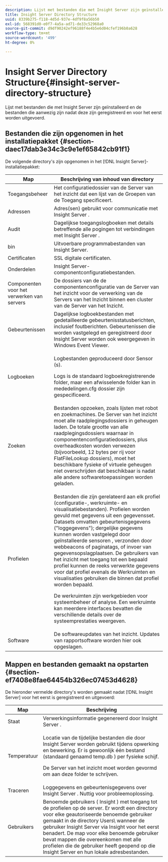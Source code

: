 ```yaml
---
description: Lijst met bestanden die met Insight Server zijn geïnstalleerd en de bestanden die aanwezig zijn nadat deze zijn geregistreerd en voor het eerst worden uitgevoerd.
title: Insight Server Directory Structure
uuid: 8339b275-f118-4d5d-937e-4df9f8a56b50
exl-id: 568391d0-e0f7-4a5a-ad71-de33c52968a0
source-git-commit: d9df90242ef96188f4e4b5e6d04cfef196b0a628
workflow-type: tm+mt
source-wordcount: '499'
ht-degree: 0%

---
```


# Insight Server Directory Structure{#insight-server-directory-structure}

Lijst met bestanden die met Insight Server zijn geïnstalleerd en de bestanden die aanwezig zijn nadat deze zijn geregistreerd en voor het eerst worden uitgevoerd.

## Bestanden die zijn opgenomen in het installatiepakket {#section-daec17dab3e34c3c9e1ef65842cb91f1}

De volgende directory&#39;s zijn opgenomen in het [!DNL Insight Server]-installatiepakket:

<table id="table_CE713A3D671C453A87986E4CD4620EF3"> 
 <thead> 
  <tr> 
   <th colname="col1" class="entry"> Map </th> 
   <th colname="col2" class="entry"> Beschrijving van inhoud van directory </th> 
  </tr> 
 </thead>
 <tbody> 
  <tr> 
   <td colname="col1"> Toegangsbeheer </td> 
   <td colname="col2"> <span class="keyword"> Het  </span> configuratiedossier van de Server van het inzicht dat een lijst van de Groepen van de Toegang specificeert. </td> 
  </tr> 
  <tr> 
   <td colname="col1"> Adressen </td> 
   <td colname="col2"> Adres(sen) gebruikt voor communicatie met <span class="keyword"> Insight Server </span>. </td> 
  </tr> 
  <tr> 
   <td colname="col1"> Audit </td> 
   <td colname="col2"> Dagelijkse toegangslogboeken met details betreffende alle pogingen tot verbindingen met <span class="keyword"> Insight Server </span>. </td> 
  </tr> 
  <tr> 
   <td colname="col1"> bin </td> 
   <td colname="col2"> <span class="keyword"> Uitvoerbare  </span> programmabestanden van Insight Server. </td> 
  </tr> 
  <tr> 
   <td colname="col1"> Certificaten </td> 
   <td colname="col2"> SSL digitale certificaten. </td> 
  </tr> 
  <tr> 
   <td colname="col1"> Onderdelen </td> 
   <td colname="col2"> <span class="keyword"> Insight Server- </span> componentconfiguratiebestanden. </td> 
  </tr> 
  <tr> 
   <td colname="col1"> Componenten voor het verwerken van servers </td> 
   <td colname="col2"> <span class="keyword"> De dossiers van de de  </span> componentenconfiguratie van de Server van het inzicht voor de verwerking van de Servers van het  <span class="keyword"> Inzicht  </span> binnen een  <span class="keyword"> cluster van de Server van het  </span> Inzicht. </td> 
  </tr> 
  <tr> 
   <td colname="col1"> Gebeurtenissen </td> 
   <td colname="col2"> Dagelijkse logboekbestanden met gedetailleerde gebeurtenisstatusberichten, inclusief foutberichten. Gebeurtenissen die worden vastgelegd en geregistreerd door <span class="keyword"> Insight Server </span> worden ook weergegeven in Windows Event Viewer. </td> 
  </tr> 
  <tr> 
   <td colname="col1"> Logboeken </td> 
   <td colname="col2"> <p>Logbestanden geproduceerd door <span class="wintitle"> Sensor </span>(s). </p> <p>Logs is de standaard logboekregistrerende folder, maar een afwisselende folder kan in <span class="filepath"> mededelingen.cfg </span> dossier zijn gespecificeerd. </p> </td> 
  </tr> 
  <tr> 
   <td colname="col1"> Zoeken </td> 
   <td colname="col2"> Bestanden opzoeken, zoals lijsten met robot en zoekmachines. <span class="keyword"> De Server van het inzicht  </span> moet alle raadplegingsdossiers in geheugen laden. De totale grootte van alle raadplegingsdossiers waarnaar in componentenconfiguratiedossiers, plus overheadkosten worden verwezen (bijvoorbeeld, 12 bytes per rij voor <span class="filepath"> FlatFileLookup </span> dossiers), moet het beschikbare fysieke of virtuele geheugen niet overschrijden dat beschikbaar is nadat alle andere softwaretoepassingen worden geladen. </td> 
  </tr> 
  <tr> 
   <td colname="col1"> Profielen </td> 
   <td colname="col2"> <p>Bestanden die zijn gerelateerd aan elk profiel (configuratie-, werkruimte- en visualisatiebestanden). Profielen worden gevuld met gegevens uit een gegevensset. Datasets omvatten gebeurtenisgegevens ("loggegevens"); dergelijke gegevens kunnen worden vastgelegd door geïnstalleerde <span class="wintitle"> sensoren </span>, verzonden door webbeacons of paginatags, of invoer van gegevensopslagplaatsen. <span class="keyword"> De  </span> gebruikers van het inzicht met toegang tot een bepaald profiel kunnen de reeks verwerkte gegevens voor dat profiel evenals de Werkruimten en visualisaties gebruiken die binnen dat profiel worden bepaald. </p> <p>De werkruimten zijn werkgebieden voor systeembeheer of analyse. Een werkruimte kan meerdere interfaces bevatten die verschillende details over de systeemprestaties weergeven. </p> </td> 
  </tr> 
  <tr> 
   <td colname="col1"> Software </td> 
   <td colname="col2"> <span class="keyword"> De  </span> softwareupdates van het inzicht. Updates van rapportsoftware worden hier ook opgeslagen. </td> 
  </tr> 
 </tbody> 
</table>

## Mappen en bestanden gemaakt na opstarten {#section-ef7408e8fae64454b326ec07453d4628}

De hieronder vermelde directory&#39;s worden gemaakt nadat [!DNL Insight Server] voor het eerst is geregistreerd en uitgevoerd:

<table id="table_89CC9F3E568044C8A0072BF0A6EDCCEF"> 
 <thead> 
  <tr> 
   <th colname="col1" class="entry"> Map </th> 
   <th colname="col2" class="entry"> Beschrijving </th> 
  </tr> 
 </thead>
 <tbody> 
  <tr> 
   <td colname="col1"> Staat </td> 
   <td colname="col2"> Verwerkingsinformatie gegenereerd door <span class="keyword"> Insight Server </span>. </td> 
  </tr> 
  <tr> 
   <td colname="col1"> Temperatuur </td> 
   <td colname="col2"> <p>Locatie van de tijdelijke bestanden die door <span class="keyword"> Insight Server </span> worden gebruikt tijdens opwerking en bewerking. Er is gewoonlijk één bestand (standaard genaamd <span class="filepath"> temp.db </span>) per fysieke schijf. </p> <p> <span class="keyword"> De Server van het inzicht  </span> moet worden gevormd om aan deze folder te schrijven. </p> </td> 
  </tr> 
  <tr> 
   <td colname="col1"> Traceren </td> 
   <td colname="col2"> Loggegevens en gebeurtenisgegevens over <span class="keyword"> Insight Server </span>. Nuttig voor probleemoplossing. </td> 
  </tr> 
  <tr> 
   <td colname="col1"> Gebruikers </td> 
   <td colname="col2"> Benoemde gebruikers ( <span class="keyword"> Insight </span>) met toegang tot de profielen op de server. Er wordt een directory voor elke geautoriseerde benoemde gebruiker gemaakt in de directory Users\ wanneer de gebruiker <span class="keyword"> Insight Server </span> via <span class="keyword"> Insight </span> voor het eerst benadert. De map voor elke benoemde gebruiker bevat mappen die overeenkomen met alle profielen die de gebruiker heeft geopend op die <span class="keyword"> Insight Server </span> en hun lokale adresbestanden. </td> 
  </tr> 
 </tbody> 
</table>
